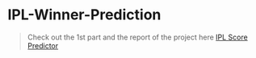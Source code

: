 # IPL-Winner-Prediction
> Check out the 1st part and the report of the project here
<a href="https://github.com/pkini2002/IPL-Score-Predictor">IPL Score Predictor</a>

